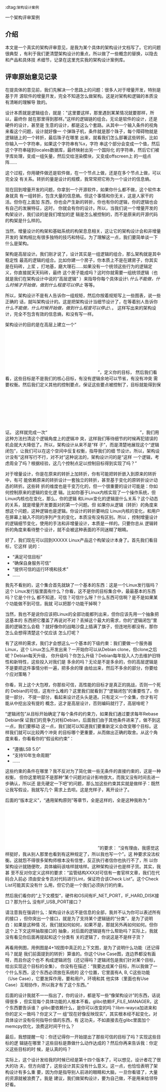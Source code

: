         
:dtag:`架构设计案例`

一个架构评审案例

## 介绍

本文是一个真实的架构评审意见，是我为某个具体的架构设计文档写了。它的问题很典型
，有利于我们更清楚架构设计的重点，所以做了一些概念的替换，以隐去和产品和具体技
术细节，记录在这里充实我的架构设计案例库。

## 评审原始意见记录
在提具体的意见前，我们先解决一个思路上的问题：很多人对于增量开发，特别是基于开
源软件的增量开发，完全不知道怎么做架构。这是对架构和逻辑的本质没有清晰的理解导
致的。

设计本质就是逻辑组合，就是："这里要这样，那里遇到某某情况就要那样，所以，最终你
就在那里得到那样。”这样的逻辑链的组合。无论是软件的设计，还是硬件的设计，甚至是
生意的设计，都是这么个套路。从其中一个输入条件的视角来看这个问题，设计就好像一
个弹珠子机，条件就是那个珠子，每个障碍物就是逻辑链上的一个转折，最后珠子在哪里
出来，就看我们怎么部署这些转折。比如你输入一个字符串，如果这个字符串有%x，字符
串这个部分会变成一个值，然后这个字符串碰到locales数据库，最终映射出另一个国际化
的字符串，然后它们被字库处理，变成一组矢量，然后交给渲染模块，又变成offscreen上
的一组点阵……

这个过程，你用硬件做还是软件做，在一个节点上做，还是在多个节点上做，可以完全没
有关系。转折的量是设计的规模，我常常把它称为一个设计的信息熵。

现在回到增量开发的问题，你拿到一个开源软件，如果你什么都不做，这个软件本身就具
有一组转折，包含大量的信息熵。但这个事情和你无关，这是人家干的活。但你在上面加
东西，你也会产生新的转折，你也有你的逻辑，你的逻辑也会有自己的发展特征，这时，
你就会有你的设计。所以，当我们说一个增量开发的构架设计，我们谈的是我们增加的逻
辑是怎么被控制的，而不是原来的开源代码的构架是什么样的。

当然，增量设计的构架和基础系统的构架息息相关，这让它的架构设计会和非增量开发的
架构相比有很多独特的技巧和特征。为了理解这一点，我们要简单谈一下什么是架构。

架构是高层设计。我们刚才说了，设计其实是一组逻辑的组合，那么架构就是其中稳定性
最高的逻辑的组合。比如你建一个房子，你本质上不是在建房子，你其实是在码砖，上浆
，打地基，磨大理石……如果没有一个统领这些行为的逻辑定义，你直接就天天码砖，最终
这个房子能成吗？这时你就需要一组统领逻辑（也就是我们在架构设计中说的“高层逻辑”
）来指导你每个具体设计\ *什么不能做，什么时候才开始做，做到什么程度可以停止*
等等。

所以，架构设计不是有人告诉你一组规矩，然后你按着规矩写上一些图表，说一些正确的
话，就叫架构设计的。这是把架构设计当细节设计了，在等着别人告诉你
*什么不能做，什么时候开始做，做到什么程度可以停止*\ 。
这样写出来的架构设计，完全不包含有效的信息熵，和没有写一样。

架构设计的目的是在高层上建立一个“![](逻辑闭包<逻辑闭包>.md)”，定义你的目标，
然后我们看看，这些目标是不是我们的核心目标，有没有逻辑余地可以节省，有没有冲突
需要权衡。然后我们定义其他的控制要点，保证这些要点被控制了，目标就能得到保证。
这样就完成一次“![](综合<综合>.md)”，我们用这种方法扫清这个逻辑角度上的逻辑冲
突，这样我们等待细节的时候再犯错误的机会就大大降低了。所以，架构设计从来不是“样
子”，而是清楚地展现这个“逻辑闭包”，让我们可以在这个空间中反复权衡，指导我们的细
节设计。所以，架构设计没有“这样写行不行，对不对”这种说法的，架构设计问的是“这样
一个逻辑，考虑周全了吗？根据经验，这几个控制点足以控制目标得到实现了吗？”

对于增量设计，你是在原来的转折上加转折，你有可能把转折嵌入到原来的转折中，有可
能依赖原来的转折设计一套独立的转折，甚至基于变化的原转折设计动态的转折。这些转
折的维度也是千变万化的，但一个很重要的设计可能是：你如何控制原来的逻辑的变化逻
辑。比如你基于Linux内核实现了一个操作系统，但Linux内核也在变化，那么，你的逻辑
和Linux变化的逻辑是什么关系？这个动态的关系，就是增量开发要面对的第一个问题。但
如果你从逻辑（转折）的角度来想这个问题，这种逻辑也是逻辑。你设计的转折要响应
Linux内核的变化，和用户在屏幕上输入不同的序列产生的变化，本质没有没有区别。所以
，控制增量设计的逻辑细节变化，使用的手法和非增量设计，本质是一样的。只要你总从
逻辑转折的角度来看待整个设计，就不会被这种表面的不同迷糊了眼睛。

好了，我们现在可以回到XXXXX Linux产品这个构架设计本身了。首先我们看目标，它这样
说的：

* “满足可信目标”
* “确保自身服务可信”
* “提供可信的运行环境和技术”
* ……

我先不看别的，这个集合首先就缺了一个基本的东西：这是一个Linux发行版吗？这个
Linux发行版里面有什么？你看，这不是你的目标集合中，最最基本的东西吗？它是个什么
都不知道，可信？可信什么呀？什么东西可信啊？是不是如果某个功能做不到可信，我就
可以把那个功能干掉啊？

当然，我也不是说你应该把Linux的全部功能都列出来，但你应该先用一个抽象把这基本的
东西把它覆盖了再说对不对？丢掉这个最大的需求，你的“逻辑闭包”里面的逻辑怎么会稳
？就好像你的战略沙盘上插满了旗子，但连地形都没有，那你怎么会想得清楚这个仗应该
怎么打呢？

有了这样的需求，我们才会想这么一个基本的下级约束：我们要做一个服务器Linux，这个
Linux怎么开发出来？一开始你可以从Debian clone，但clone之后呢？Debian每天升级，
你升级吗？你怎么升级？Debian每年投入人力去维护旧特性和新特性，这些投入对我们是
多余的吗？无论是不是多余的，你的高层逻辑是不是要把这件事情分析一遍，把多余的理
由给出来，然后不多余的部分，你要给个应对策略？

你看，背上这个大包袱，你那些可信，高性能的目标才是真正的挑战，否则一个死的
Debian的可信，这有什么难的？这里我们就看到了“逻辑闭包”的重要性了。你提一部分，
不提一部分，看起来设计还头头是道。只有定义一个全集，你才有可能从中挖出没有提的
概念，这才是高层设计，否则编码就行了，高层啥呢？

“逻辑闭包”从目标开始确定了每个条件的约束力，如果我们通过要求每年Rebase Debian保
证我们的竞争力对标Debian，后面我们由于其他条件进来了，做不到这一点，我们要移动
这一点，我们就可以知道我们要重新定义会改变哪个目标。这样我们就可以比较两个冲突
的目标哪个更重要，从而做出正确的取舍。从这个角度来看，你看看你的“假设和约束”：

* “遵循LSB 5.0”
* “支持10年生命周期”
* ……

这些约束的条件在哪里？我不反对为了简化做一些无条件的直接约束的，这是一种权衡，
但你这里明显不是那种“某个问题对设计影响很大，而我又没有时间去进一步确认，所以还
是先硬定一下吧”的问题，那么加这些约束其实就是做样子：既然让我写假设，我就写几个
需求上去呗。这是充样子，离开设计了。

后面的“版本定义”，“通用架构原则”等章节，全是这样的，全是这种我称为
“![](铁锁横江<三个锦囊>.md)”的要求：
“没有理由，我感觉这样挺好，我从别人那里也看到有这种规定了，所以我也写一个”。这
种要求没法权衡。这就怨不得很多架构师根本没有信誉，反正执行者信你也执行不了，所
以你架构设计就随便吹，具体编码该啥样就啥样。这种架构设计也是样子货。其实，我甚
至不反对你定义这样的要求：“监管结构XXX对可信有一套官样文章，我们在代码合入前必
须由安全专员对代码进行Lint，保证符合该Check List”。这个Check List可能其实没有什
么用，但它仍是一个我们必须执行的约束。

然后我们看你的“上下文模型”，硬件和OS间有IF_NET_PORT，IF_HARD_DISK接口？那为什么
没有IF_USB_PORT接口？

请注意我在强调什么：架构设计永远不是信息的全部，我并不认为你可以表述所有的接口
，但你突出一个接口，就是为了支持某个逻辑链的“分类”，是为了说明白：如果是这种情
况，我们就如何如何，如果不是，那就另外再如何如何。但你这个上下文这样抽取接口的
抽象，对后面的逻辑链有什么帮助吗？实际上，我就没有看见你后面再提起和这个分类有
关的逻辑了，你说这是不是样子货？

再看用例图，用例图是4+1视图中真正的上下文图，是为了说明什么功能（还记得吗？就是
我们前面提到的转折）算谁的。你这个Use Case图，连边界都没有画呀，而且你这个也不
构成逻辑闭包（还记得吗？逻辑闭包是我们针对某个目标，给出实现这个目标的全集），
你没有在描述：“我要达成某个目标，所以我做了一个什么东西，这个东西必须放在系统的
这个位置，它里面有A, B, C这些功能（Use Case），它要发挥作用，要和用户，环境和其
他实体（里面也有Use Case）互相协作，所以我才有了这个东西。”

后面的设计我就不一一指出了，你的设计，都是写一些“像架构设计”的东西，话说得很多
，但实现每个具体功能的人根本不看。glibc依赖IF_FILE_MANAGER，这个东西要告诉谁？
glibc要依赖什么，是你可以改变的吗？libm-wayca加进来和你的定义一致吗？你定义了一
组“现在好像反映现实”，其实根本经不起变化，对具体设计没有任何指导价值的东西，有
这功夫，不如直接去在glibc里面加个memcpy优化，浪费这时间干什么？

最后，我想提醒一句：你还记得你一开始提出了那些可信的目标了吗？实现这些目标的逻
辑链在哪里？这些目标是靠做什么动作达成的？然后你再来告诉我：你定义这些目标的时
候，是认真的吗？

实际上，这个设计发给我的时候已经是第十四个版本了，可以想见，设计者花了很大的功
夫，但方向错了，这些设计其实没有什么意义。这一点，也恰恰表明了架构设计有多么重
要，因为你是指导别人前进的眼睛和大脑，一旦你看错了，大量的资源就被浪费了。我是
建议，我们做架构设计，要为自己做，不是用来给领导好看。
